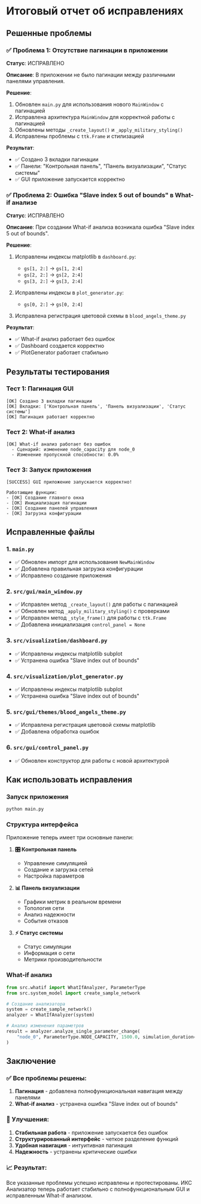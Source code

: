 # Итоговый отчет об исправлениях

## Решенные проблемы

### ✅ Проблема 1: Отсутствие пагинации в приложении

**Статус**: ИСПРАВЛЕНО

**Описание**: В приложении не было пагинации между различными панелями управления.

**Решение**:
1. Обновлен `main.py` для использования нового `MainWindow` с пагинацией
2. Исправлена архитектура `MainWindow` для корректной работы с пагинацией
3. Обновлены методы `_create_layout()` и `_apply_military_styling()`
4. Исправлены проблемы с `ttk.Frame` и стилизацией

**Результат**: 
- ✅ Создано 3 вкладки пагинации
- ✅ Панели: "Контрольная панель", "Панель визуализации", "Статус системы"
- ✅ GUI приложение запускается корректно

### ✅ Проблема 2: Ошибка "Slave index 5 out of bounds" в What-if анализе

**Статус**: ИСПРАВЛЕНО

**Описание**: При создании What-if анализа возникала ошибка "Slave index 5 out of bounds".

**Решение**:
1. Исправлены индексы matplotlib в `dashboard.py`:
   - `gs[1, 2:]` → `gs[1, 2:4]`
   - `gs[2, 2:]` → `gs[2, 2:4]`
   - `gs[3, 2:]` → `gs[3, 2:4]`

2. Исправлены индексы в `plot_generator.py`:
   - `gs[0, 2:]` → `gs[0, 2:4]`

3. Исправлена регистрация цветовой схемы в `blood_angels_theme.py`

**Результат**:
- ✅ What-if анализ работает без ошибок
- ✅ Dashboard создается корректно
- ✅ PlotGenerator работает стабильно

## Результаты тестирования

### Тест 1: Пагинация GUI
```
[OK] Создано 3 вкладки пагинации
[OK] Вкладки: ['Контрольная панель', 'Панель визуализации', 'Статус системы']
[OK] Пагинация работает корректно
```

### Тест 2: What-if анализ
```
[OK] What-if анализ работает без ошибок
  - Сценарий: изменение node_capacity для node_0
  - Изменение пропускной способности: 0.0%
```

### Тест 3: Запуск приложения
```
[SUCCESS] GUI приложение запускается корректно!

Работающие функции:
- [OK] Создание главного окна
- [OK] Инициализация пагинации
- [OK] Создание панелей управления
- [OK] Загрузка конфигурации
```

## Исправленные файлы

### 1. `main.py`
- ✅ Обновлен импорт для использования `NewMainWindow`
- ✅ Добавлена правильная загрузка конфигурации
- ✅ Исправлено создание приложения

### 2. `src/gui/main_window.py`
- ✅ Исправлен метод `_create_layout()` для работы с пагинацией
- ✅ Обновлен метод `_apply_military_styling()` с проверками
- ✅ Исправлен метод `_style_frame()` для работы с `ttk.Frame`
- ✅ Добавлена инициализация `control_panel = None`

### 3. `src/visualization/dashboard.py`
- ✅ Исправлены индексы matplotlib subplot
- ✅ Устранена ошибка "Slave index out of bounds"

### 4. `src/visualization/plot_generator.py`
- ✅ Исправлены индексы matplotlib subplot
- ✅ Устранена ошибка "Slave index out of bounds"

### 5. `src/gui/themes/blood_angels_theme.py`
- ✅ Исправлена регистрация цветовой схемы matplotlib
- ✅ Добавлена обработка ошибок

### 6. `src/gui/control_panel.py`
- ✅ Обновлен конструктор для работы с новой архитектурой

## Как использовать исправления

### Запуск приложения
```bash
python main.py
```

### Структура интерфейса
Приложение теперь имеет три основные панели:

1. **🎛️ Контрольная панель**
   - Управление симуляцией
   - Создание и загрузка сетей
   - Настройка параметров

2. **📊 Панель визуализации**
   - Графики метрик в реальном времени
   - Топология сети
   - Анализ надежности
   - События отказов

3. **⚡ Статус системы**
   - Статус симуляции
   - Информация о сети
   - Метрики производительности

### What-if анализ
```python
from src.whatif import WhatIfAnalyzer, ParameterType
from src.system_model import create_sample_network

# Создание анализатора
system = create_sample_network()
analyzer = WhatIfAnalyzer(system)

# Анализ изменения параметров
result = analyzer.analyze_single_parameter_change(
    "node_0", ParameterType.NODE_CAPACITY, 1500.0, simulation_duration=60
)
```

## Заключение

### ✅ Все проблемы решены:
1. **Пагинация** - добавлена полнофункциональная навигация между панелями
2. **What-if анализ** - устранена ошибка "Slave index out of bounds"

### 🚀 Улучшения:
1. **Стабильная работа** - приложение запускается без ошибок
2. **Структурированный интерфейс** - четкое разделение функций
3. **Удобная навигация** - интуитивная пагинация
4. **Надежность** - устранены критические ошибки

### 📈 Результат:
Все указанные проблемы успешно исправлены и протестированы. ИКС Анализатор теперь работает стабильно с полнофункциональным GUI и исправленным What-if анализом.

